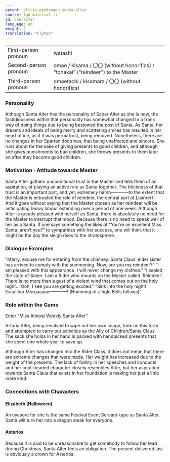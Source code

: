 ```yaml
---
parent: altria-pendragon-santa-alter
source: fgo-material-ii
id: character
language: en
weight: 4
translation: "Clyton"
---
```


<table>
  <tr><td>First-person pronoun</td><td>watashi</td></tr>
  <tr><td>Second-person pronoun</td><td>omae / kisama / 〇〇 (without honorifics) / “tonakai” (“reindeer”) to the Master</td></tr>
  <tr><td>Third-person pronoun</td><td>omaetachi / kisamara / 〇〇 (without honorifics)</td></tr>
</table>

### Personality

Although Santa Alter has the personality of Saber Alter as she is now, the fastidiousness within that personality has somewhat changed to a frank way of doing things due to being bestowed the post of Santa. As Santa, her dreams and ideals of being merry and scattering smiles has resulted in her heart of ice, as if it was permafrost, being removed. Nonetheless, there are no changes in her Spartan doctrines, that being unaffected and sincere. She runs about for the sake of giving presents to good children, and although she gives punishments to bad children, she throws presents to them later on after they become good children.

### Motivation · Attitude towards Master

Santa Alter gathers unconditional trust in the Master and tells them of an aspiration, of playing an active role as Santa together. The thickness of that trust is an important part, and yet, extremely harsh————to the extent that the Master is entrusted the role of reindeer, the central part of Llamrei II. And it goes without saying that the Master chosen as her reindeer will be anticipating heavy labour extending over a period of one week. Although Alter is greatly pleased with herself as Santa, there is absolutely no need for the Master to interrupt that mood. Because there is no need to speak well of her as a Santa. If one says something the likes of “You’re an excellent Miss Santa, aren’t you?” to sympathize with her success, one will think that it might be the day the sleigh rises to the stratosphere.

### Dialogue Examples

“Merry, excuse me for entering from the chimney. Santa Claus’ elder sister has arrived to comply with the summoning. Now, are you my reindeer?”
“I am pleased with this appearance. I will never change my clothes.”
“I sealed the state of Saber. I am a Rider who mounts on the Master called ‘Reindeer’. There is no more than a gust of a violent wind that comes out on the holy night… Ooh, I see you are getting excited.”
“Sink into the holy night! Excalibur Morgaaaan————! (Humming of Jingle Bells follows)”

### Role within the Game

Enter “Miss Almost Weekly Santa Alter”.

Artoria Alter, being resolved to wipe out her own image, took on this form and attempted to carry out activities as the Ally of Children/Santa Claus. The sack she holds in her hand is packed with handpicked presents that she spent one whole year to save up.

Although Alter has changed into the Rider Class, it does not mean that there are extreme changes that were made. Her weight has increased due to the weight of the presents. The lack of futility in her speeches and conducts and her cool-headed character closely resembles Alter, but her aspiration towards Santa Claus that exists in her foundation is making her just a little more kind.

### Connections with Characters

#### Elizabeth (Halloween)

An eyesore for she is the same Festival Event Servant-type as Santa Alter. Santa will turn her into a dragon steak for everyone.

#### Asterios

Because it is said to be unreasonable to get somebody to follow her lead during Christmas, Santa Alter feels an obligation. The present delivered last is obviously a crown for Asterios.
